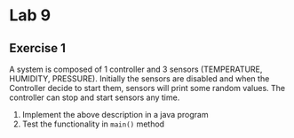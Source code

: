 # Lab 9


## Exercise 1 
A system is composed of 1 controller and 3 sensors (TEMPERATURE, HUMIDITY, PRESSURE).
Initially the sensors are disabled and when the Controller decide to start them, sensors will print some random values.
The controller can stop and start sensors any time.

1. Implement the above description in a java program
2. Test the functionality in `main()` method